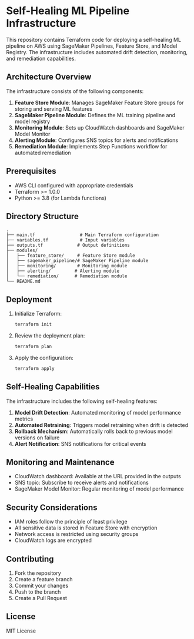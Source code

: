 # Self-Healing ML Pipeline Infrastructure

This repository contains Terraform code for deploying a self-healing ML pipeline on AWS using SageMaker Pipelines, Feature Store, and Model Registry. The infrastructure includes automated drift detection, monitoring, and remediation capabilities.

## Architecture Overview

The infrastructure consists of the following components:

1. **Feature Store Module**: Manages SageMaker Feature Store groups for storing and serving ML features
2. **SageMaker Pipeline Module**: Defines the ML training pipeline and model registry
3. **Monitoring Module**: Sets up CloudWatch dashboards and SageMaker Model Monitor
4. **Alerting Module**: Configures SNS topics for alerts and notifications
5. **Remediation Module**: Implements Step Functions workflow for automated remediation

## Prerequisites

- AWS CLI configured with appropriate credentials
- Terraform >= 1.0.0
- Python >= 3.8 (for Lambda functions)

## Directory Structure

```
.
├── main.tf                 # Main Terraform configuration
├── variables.tf            # Input variables
├── outputs.tf             # Output definitions
├── modules/
│   ├── feature_store/     # Feature Store module
│   ├── sagemaker_pipeline/# SageMaker Pipeline module
│   ├── monitoring/        # Monitoring module
│   ├── alerting/         # Alerting module
│   └── remediation/      # Remediation module
└── README.md
```

## Deployment

1. Initialize Terraform:
   ```bash
   terraform init
   ```

2. Review the deployment plan:
   ```bash
   terraform plan
   ```

3. Apply the configuration:
   ```bash
   terraform apply
   ```

## Self-Healing Capabilities

The infrastructure includes the following self-healing features:

1. **Model Drift Detection**: Automated monitoring of model performance metrics
2. **Automated Retraining**: Triggers model retraining when drift is detected
3. **Rollback Mechanism**: Automatically rolls back to previous model versions on failure
4. **Alert Notification**: SNS notifications for critical events

## Monitoring and Maintenance

- CloudWatch dashboard: Available at the URL provided in the outputs
- SNS topic: Subscribe to receive alerts and notifications
- SageMaker Model Monitor: Regular monitoring of model performance

## Security Considerations

- IAM roles follow the principle of least privilege
- All sensitive data is stored in Feature Store with encryption
- Network access is restricted using security groups
- CloudWatch logs are encrypted

## Contributing

1. Fork the repository
2. Create a feature branch
3. Commit your changes
4. Push to the branch
5. Create a Pull Request

## License

MIT License